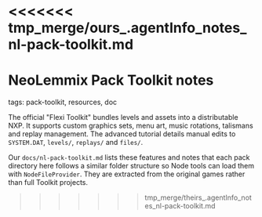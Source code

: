 <<<<<<< tmp_merge/ours_.agentInfo_notes_nl-pack-toolkit.md
=======
# NeoLemmix Pack Toolkit notes

tags: pack-toolkit, resources, doc

The official "Flexi Toolkit" bundles levels and assets into a distributable NXP. It supports custom graphics sets, menu art, music rotations, talismans and replay management. The advanced tutorial details manual edits to `SYSTEM.DAT`, `levels/`, `replays/` and `files/`.

Our `docs/nl-pack-toolkit.md` lists these features and notes that each pack directory here follows a similar folder structure so Node tools can load them with `NodeFileProvider`. They are extracted from the original games rather than full Toolkit projects.
>>>>>>> tmp_merge/theirs_.agentInfo_notes_nl-pack-toolkit.md
